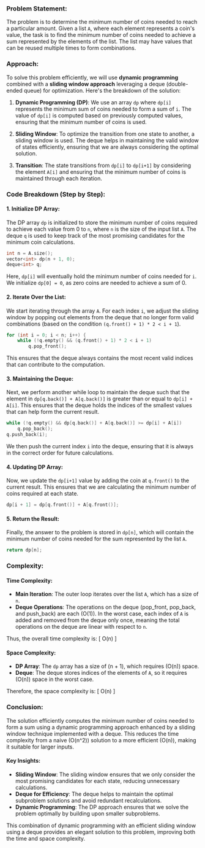 ### Problem Statement:
The problem is to determine the minimum number of coins needed to reach a particular amount. Given a list `A`, where each element represents a coin's value, the task is to find the minimum number of coins needed to achieve a sum represented by the elements of the list. The list may have values that can be reused multiple times to form combinations.

### Approach:
To solve this problem efficiently, we will use **dynamic programming** combined with a **sliding window approach** leveraging a deque (double-ended queue) for optimization. Here's the breakdown of the solution:

1. **Dynamic Programming (DP)**: We use an array `dp` where `dp[i]` represents the minimum sum of coins needed to form a sum of `i`. The value of `dp[i]` is computed based on previously computed values, ensuring that the minimum number of coins is used.

2. **Sliding Window**: To optimize the transition from one state to another, a sliding window is used. The deque helps in maintaining the valid window of states efficiently, ensuring that we are always considering the optimal solution.

3. **Transition**: The state transitions from `dp[i]` to `dp[i+1]` by considering the element `A[i]` and ensuring that the minimum number of coins is maintained through each iteration.

### Code Breakdown (Step by Step):

#### 1. **Initialize DP Array**:
The DP array `dp` is initialized to store the minimum number of coins required to achieve each value from 0 to `n`, where `n` is the size of the input list `A`. The deque `q` is used to keep track of the most promising candidates for the minimum coin calculations.

```cpp
int n = A.size();
vector<int> dp(n + 1, 0);
deque<int> q;
```

Here, `dp[i]` will eventually hold the minimum number of coins needed for `i`. We initialize `dp[0] = 0`, as zero coins are needed to achieve a sum of 0.

#### 2. **Iterate Over the List**:
We start iterating through the array `A`. For each index `i`, we adjust the sliding window by popping out elements from the deque that no longer form valid combinations (based on the condition `(q.front() + 1) * 2 < i + 1`).

```cpp
for (int i = 0; i < n; i++) {
    while (!q.empty() && (q.front() + 1) * 2 < i + 1)
        q.pop_front();
```
This ensures that the deque always contains the most recent valid indices that can contribute to the computation.

#### 3. **Maintaining the Deque**:
Next, we perform another while loop to maintain the deque such that the element in `dp[q.back()] + A[q.back()]` is greater than or equal to `dp[i] + A[i]`. This ensures that the deque holds the indices of the smallest values that can help form the current result.

```cpp
while (!q.empty() && dp[q.back()] + A[q.back()] >= dp[i] + A[i])
    q.pop_back();
q.push_back(i);
```

We then push the current index `i` into the deque, ensuring that it is always in the correct order for future calculations.

#### 4. **Updating DP Array**:
Now, we update the `dp[i+1]` value by adding the coin at `q.front()` to the current result. This ensures that we are calculating the minimum number of coins required at each state.

```cpp
dp[i + 1] = dp[q.front()] + A[q.front()];
```

#### 5. **Return the Result**:
Finally, the answer to the problem is stored in `dp[n]`, which will contain the minimum number of coins needed for the sum represented by the list `A`.

```cpp
return dp[n];
```

### Complexity:

#### Time Complexity:
- **Main Iteration**: The outer loop iterates over the list `A`, which has a size of `n`. 
- **Deque Operations**: The operations on the deque (pop_front, pop_back, and push_back) are each \(O(1)\). In the worst case, each index of `A` is added and removed from the deque only once, meaning the total operations on the deque are linear with respect to `n`.

Thus, the overall time complexity is:
\[
O(n)
\]

#### Space Complexity:
- **DP Array**: The `dp` array has a size of \(n + 1\), which requires \(O(n)\) space.
- **Deque**: The deque stores indices of the elements of `A`, so it requires \(O(n)\) space in the worst case.

Therefore, the space complexity is:
\[
O(n)
\]

### Conclusion:
The solution efficiently computes the minimum number of coins needed to form a sum using a dynamic programming approach enhanced by a sliding window technique implemented with a deque. This reduces the time complexity from a naive \(O(n^2)\) solution to a more efficient \(O(n)\), making it suitable for larger inputs.

#### Key Insights:
- **Sliding Window**: The sliding window ensures that we only consider the most promising candidates for each state, reducing unnecessary calculations.
- **Deque for Efficiency**: The deque helps to maintain the optimal subproblem solutions and avoid redundant recalculations.
- **Dynamic Programming**: The DP approach ensures that we solve the problem optimally by building upon smaller subproblems.

This combination of dynamic programming with an efficient sliding window using a deque provides an elegant solution to this problem, improving both the time and space complexity.